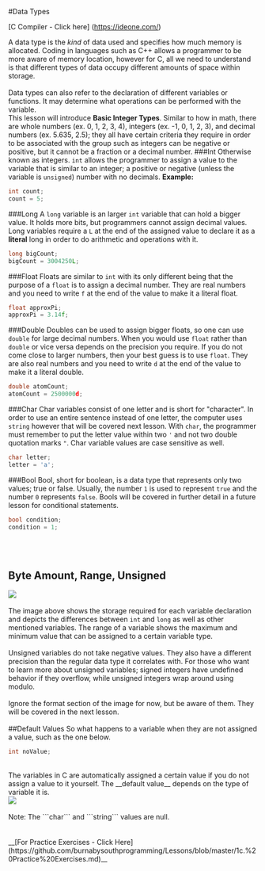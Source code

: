#Data Types

[C Compiler - Click here] (https://ideone.com/)

A data type is the _kind_ of data used and specifies how much memory is allocated. Coding in languages such as C++ allows a programmer to be more aware of memory location, however for C, all we need to understand is that different types of data occupy different amounts of space within storage.
<br><br>
Data types can also refer to the declaration of different variables or functions. It may determine what operations can be performed with the variable.<br>
This lesson will introduce __Basic Integer Types__. Similar to how in math, there are whole numbers (ex. 0, 1, 2, 3, 4), integers (ex. -1, 0, 1, 2, 3), and decimal numbers (ex. 5.635, 2.5); they all have certain criteria they require in order to be associated with the group such as integers can be negative or positive, but it cannot be a fraction or a decimal number.
###Int
Otherwise known as integers. ```int``` allows the programmer to assign a value to the variable that is similar to an integer; a positive or negative (unless the variable is ```unsigned```) number with no decimals.
__Example:__
```c
int count;
count = 5;
```
###Long
A ```long``` variable is an larger ```int``` variable that can hold a bigger value. It holds more bits, but programmers cannot assign decimal values. Long variables require a ```L``` at the end of the assigned value to declare it as a __literal__ long in order to do arithmetic and operations with it.
```c
long bigCount;
bigCount = 3004250L;
```
###Float
Floats are similar to ```int``` with its only different being that the purpose of a ```float``` is to assign a decimal number. They are real numbers and you need to write ```f``` at the end of the value to make it a literal float.
```c
float approxPi;
approxPi = 3.14f;
```
###Double
Doubles can be used to assign bigger floats, so one can use ```double``` for large decimal numbers. When you would use ```float``` rather than ```double``` or vice versa depends on the precision you require. If you do not come close to larger numbers, then your best guess is to use ```float```. They are also real numbers and you need to write ```d``` at the end of the value to make it a literal double.
```c
double atomCount;
atomCount = 2500000d;
```
###Char
Char variables consist of one letter and is short for "character". In order to use an entire sentence instead of one letter, the computer uses ```string``` however that will be covered next lesson. With ```char```, the programmer must remember to put the letter value within two ```'``` and not two double quotation marks ```"```. Char variable values are case sensitive as well.
```c
char letter;
letter = 'a';
```
###Bool
Bool, short for boolean, is a data type that represents only two values; true or false. Usually, the number ```1``` is used to represent ```true``` and the number ```0``` represents ```false```. Bools will be covered in further detail in a future lesson for conditional statements.
```c
bool condition;
condition = 1;
``` 
<br><br>
## Byte Amount, Range, Unsigned
<img src = "http://4.bp.blogspot.com/-kZJ5W_9KWSw/U-TitW0LYPI/AAAAAAAAAnY/4n1ly0bh0aE/s1600/DATA-TYPES-IN-C.jpg"><br><br>
The image above shows the storage required for each variable declaration and depicts the differences between ```int``` and ```long``` as well as other mentioned variables. The range of a variable shows the maximum and minimum value that can be assigned to a certain variable type. 
<br><br>
Unsigned variables do not take negative values. They also have a different precision than the regular data type it correlates with. For those who want to learn more about unsigned variables; signed integers have undefined behavior if they overflow, while unsigned integers wrap around using modulo.
<br><br>
Ignore the format section of the image for now, but be aware of them. They will be covered in the next lesson.
<br><br>
##Default Values
So what happens to a variable when they are not assigned a value, such as the one below.
```c
int noValue;
```
<br>
The variables in C are automatically assigned a certain value if you do not assign a value to it yourself. The __default value__ depends on the type of variable it is.<br>
<img src ="https://qph.is.quoracdn.net/main-qimg-9fbd3f6925667c3a949a82c13fc82381?convert_to_webp=true">
<br><br>
Note: The ```char``` and ```string``` values are null. 
<br><br><br>
__[For Practice Exercises - Click Here](https://github.com/burnabysouthprogramming/Lessons/blob/master/1c.%20Practice%20Exercises.md)__
